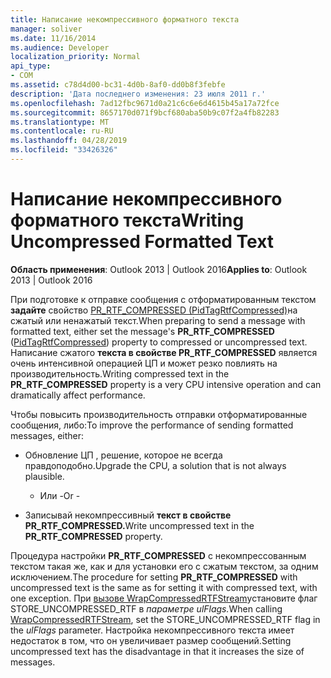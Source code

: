 ```yaml
---
title: Написание некомпрессивного форматного текста
manager: soliver
ms.date: 11/16/2014
ms.audience: Developer
localization_priority: Normal
api_type:
- COM
ms.assetid: c78d4d00-bc31-4d0b-8af0-dd0b8f3febfe
description: 'Дата последнего изменения: 23 июля 2011 г.'
ms.openlocfilehash: 7ad12fbc9671d0a21c6c6e6d4615b45a17a72fce
ms.sourcegitcommit: 8657170d071f9bcf680aba50b9c07f2a4fb82283
ms.translationtype: MT
ms.contentlocale: ru-RU
ms.lasthandoff: 04/28/2019
ms.locfileid: "33426326"
---
```

# <a name="writing-uncompressed-formatted-text"></a><span data-ttu-id="1babf-103">Написание некомпрессивного форматного текста</span><span class="sxs-lookup"><span data-stu-id="1babf-103">Writing Uncompressed Formatted Text</span></span>

  
  
<span data-ttu-id="1babf-104">**Область применения**: Outlook 2013 | Outlook 2016</span><span class="sxs-lookup"><span data-stu-id="1babf-104">**Applies to**: Outlook 2013 | Outlook 2016</span></span> 
  
<span data-ttu-id="1babf-105">При подготовке к отправке сообщения с отформатированным текстом **задайте** свойство [PR_RTF_COMPRESSED (PidTagRtfCompressed)](pidtagrtfcompressed-canonical-property.md)на сжатый или ненажатый текст.</span><span class="sxs-lookup"><span data-stu-id="1babf-105">When preparing to send a message with formatted text, either set the message's **PR_RTF_COMPRESSED** ([PidTagRtfCompressed](pidtagrtfcompressed-canonical-property.md)) property to compressed or uncompressed text.</span></span> <span data-ttu-id="1babf-106">Написание сжатого **текста в свойстве PR_RTF_COMPRESSED** является очень интенсивной операцией ЦП и может резко повлиять на производительность.</span><span class="sxs-lookup"><span data-stu-id="1babf-106">Writing compressed text in the **PR_RTF_COMPRESSED** property is a very CPU intensive operation and can dramatically affect performance.</span></span> 
  
<span data-ttu-id="1babf-107">Чтобы повысить производительность отправки отформатированные сообщения, либо:</span><span class="sxs-lookup"><span data-stu-id="1babf-107">To improve the performance of sending formatted messages, either:</span></span>
  
- <span data-ttu-id="1babf-108">Обновление ЦП , решение, которое не всегда правдоподобно.</span><span class="sxs-lookup"><span data-stu-id="1babf-108">Upgrade the CPU, a solution that is not always plausible.</span></span>
    
    - <span data-ttu-id="1babf-109">Или -</span><span class="sxs-lookup"><span data-stu-id="1babf-109">Or -</span></span>
    
- <span data-ttu-id="1babf-110">Записывай некомпрессивный **текст в свойстве PR_RTF_COMPRESSED.**</span><span class="sxs-lookup"><span data-stu-id="1babf-110">Write uncompressed text in the **PR_RTF_COMPRESSED** property.</span></span> 
    
<span data-ttu-id="1babf-111">Процедура настройки **PR_RTF_COMPRESSED** с некомпрессованным текстом такая же, как и для установки его с сжатым текстом, за одним исключением.</span><span class="sxs-lookup"><span data-stu-id="1babf-111">The procedure for setting **PR_RTF_COMPRESSED** with uncompressed text is the same as for setting it with compressed text, with one exception.</span></span> <span data-ttu-id="1babf-112">При [вызове WrapCompressedRTFStream](wrapcompressedrtfstream.md)установите флаг STORE_UNCOMPRESSED_RTF в _параметре ulFlags._</span><span class="sxs-lookup"><span data-stu-id="1babf-112">When calling [WrapCompressedRTFStream](wrapcompressedrtfstream.md), set the STORE_UNCOMPRESSED_RTF flag in the  _ulFlags_ parameter.</span></span> <span data-ttu-id="1babf-113">Настройка некомпрессивного текста имеет недостаток в том, что он увеличивает размер сообщений.</span><span class="sxs-lookup"><span data-stu-id="1babf-113">Setting uncompressed text has the disadvantage in that it increases the size of messages.</span></span> 
  

